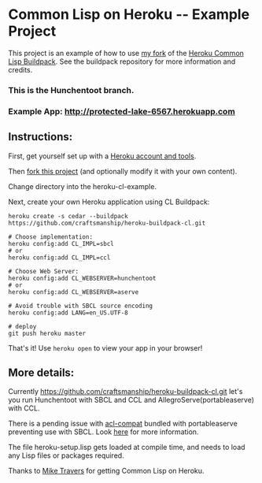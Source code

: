 # Common Lisp on Heroku -- Example Project

This project is an example of how to use [my fork](https://github.com/craftsmanship/heroku-buildpack-cl) of the [Heroku Common Lisp Buildpack](https://github.com/jsmpereira/heroku-buildpack-cl).  See the buildpack repository for more information and credits.

### This is the Hunchentoot branch.

### Example App: http://protected-lake-6567.herokuapp.com

## Instructions:
First, get yourself set up with a [Heroku account and tools](http://devcenter.heroku.com/articles/quickstart).

Then [fork this project](/craftsmanship/heroku-cl-example/fork_select) (and optionally modify it with your own content).

Change directory into the heroku-cl-example.

Next, create your own Heroku application using CL Buildpack:

    heroku create -s cedar --buildpack https://github.com/craftsmanship/heroku-buildpack-cl.git

```shell
# Choose implementation:
heroku config:add CL_IMPL=sbcl
# or
heroku config:add CL_IMPL=ccl

# Choose Web Server:
heroku config:add CL_WEBSERVER=hunchentoot
# or 
heroku config:add CL_WEBSERVER=aserve

# Avoid trouble with SBCL source encoding
heroku config:add LANG=en_US.UTF-8

# deploy 
git push heroku master
```

That's it! Use `heroku open` to view your app in your browser!

## More details:

Currently https://github.com/craftsmanship/heroku-buildpack-cl.git let's you run Hunchentoot with SBCL and CCL and AllegroServe(portableaserve) with CCL.

There is a pending issue with [acl-compat](https://github.com/mtravers/portableaserve/tree/master/acl-compat) bundled with portableaserve preventing use with SBCL. Look [here](https://github.com/mtravers/wuwei/issues/10) for more information.

The file heroku-setup.lisp gets loaded at compile time, and needs to load any Lisp files or packages required.

Thanks to [Mike Travers](https://github.com/mtravers) for getting Common Lisp on Heroku.
